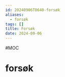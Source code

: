 ```yaml
---
id: 20240906T0640-forsøk
aliases:
  - forsøk
tags: []
title: Forsøk
date: 2024-09-06
---
```


#MOC

# forsøk
